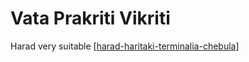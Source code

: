 # Vata Prakriti Vikriti

Harad very suitable [[harad-haritaki-terminalia-chebula]]

[//begin]: # "Autogenerated link references for markdown compatibility"
[harad-haritaki-terminalia-chebula]: harad-haritaki-terminalia-chebula "Harad Haritaki Terminalia Chebula"
[//end]: # "Autogenerated link references"